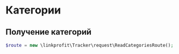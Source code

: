 # Категории

## Получение категорий
```php
$route = new \linkprofit\Tracker\request\ReadCategoriesRoute();
```


